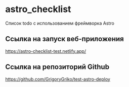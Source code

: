 # astro_checklist

Список todo с использованием фреймворка Astro

## Ссылка на запуск веб-приложения
https://astro-checklist-test.netlify.app/

## Ссылка на репозиторий Github
https://github.com/GrigoryGriko/test-astro-deploy
